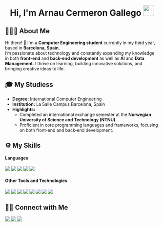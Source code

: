 <h1 align="center"><b>Hi, I'm Arnau Cermeron Gallego</b> <img src="https://media.giphy.com/media/hvRJCLFzcasrR4ia7z/giphy.gif" width="35"></h1>

## 👨🏻‍💻 About Me

Hi there! 👋 I'm a **Computer Engineering student** currently in my third year, based in **Barcelona, Spain**.  
I’m passionate about technology and constantly expanding my knowledge in both **front-end** and **back-end development** as well as **AI** and **Data Management**. I thrive on learning, building innovative solutions, and bringing creative ideas to life.  

## 🎓 My Studiess

- **Degree:** International Computer Engineering  
- **Institution:** La Salle Campus Barcelona, Spain  
- **Highlights:**  
  - Completed an international exchange semester at the **Norwegian University of Science and Technology (NTNU)**.  
  - Proficient in core programming languages and frameworks, focusing on both front-end and back-end development.  

## ⚙️ My Skills

<h4> Languages </h4>
<span> 
  <img src="https://img.shields.io/badge/HTML5-E34F26?style=for-the-badge&logo=html5&logoColor=white">
  <img src="https://img.shields.io/badge/CSS3-1572B6?style=for-the-badge&logo=css3&logoColor=white">
  <img src="https://img.shields.io/badge/JavaScript-F7DF1E?style=for-the-badge&logo=javascript&logoColor=black">
  <img src="https://img.shields.io/badge/php-%23777BB4.svg?style=for-the-badge&logo=php&logoColor=white">
  <img src="https://img.shields.io/badge/C-00599C?style=for-the-badge&logo=c&logoColor=white">
</span>

<h4> Other Tools and Technologies </h4>
<span>
  <img src="https://img.shields.io/badge/laravel-%23FF2D20.svg?style=for-the-badge&logo=laravel&logoColor=white">
  <img src="https://img.shields.io/badge/vuejs-%2335495e.svg?style=for-the-badge&logo=vuedotjs&logoColor=%234FC08D">
  <img src="https://img.shields.io/badge/vite-%23646CFF.svg?style=for-the-badge&logo=vite&logoColor=white">
  <img src="https://img.shields.io/badge/tailwindcss-%2338B2AC.svg?style=for-the-badge&logo=tailwind-css&logoColor=white">
  <img src="https://img.shields.io/badge/MySQL-00000F?style=for-the-badge&logo=mysql&logoColor=white">
  <img src="https://img.shields.io/badge/sqlite-%2307405e.svg?style=for-the-badge&logo=sqlite&logoColor=white">
  <img src="https://img.shields.io/badge/Git-F05032?style=for-the-badge&logo=git&logoColor=white">
  <img src="https://img.shields.io/badge/jira-%230A0FFF.svg?style=for-the-badge&logo=jira&logoColor=white">
</span>

## 🤝🏻 Connect with Me

<a href="https://www.linkedin.com/in/arnau-cermeron-gallego-31b55a324/?trk=opento_sprofile_details">
  <img src="https://img.shields.io/badge/linkedin-%230077B5.svg?style=for-the-badge&logo=linkedin&logoColor=white">
</a>
<a href="mailto:arnaucermeron@gmail.com">
  <img src="https://img.shields.io/badge/Gmail-D14836?style=for-the-badge&logo=gmail&logoColor=white">
</a>
<a href= "https://www.instagram.com/arnaucermeron/?hl=es">
  <img src="https://img.shields.io/badge/Instagram-%23E4405F.svg?style=for-the-badge&logo=Instagram&logoColor=white">
</a>
</div>
